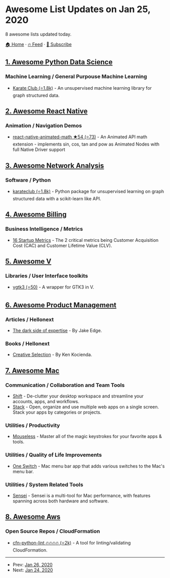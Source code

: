 # Awesome List Updates on Jan 25, 2020

8 awesome lists updated today.

[🏠 Home](/README.md) · [🔥 Feed](https://test.trackawesomelist.com/feed.xml) · [📮 Subscribe](https://trackawesomelist.us17.list-manage.com/subscribe?u=d2f0117aa829c83a63ec63c2f&id=36a103854c)



## [1. Awesome Python Data Science](/content/krzjoa/awesome-python-data-science/README.md)

### Machine Learning / General Purpouse Machine Learning

*   [Karate Club (⭐1.8k)](https://github.com/benedekrozemberczki/karateclub) - An unsupervised machine learning library for graph structured data.

## [2. Awesome React Native](/content/jondot/awesome-react-native/README.md)

### Animation / Navigation Demos

*   [react-native-animated-math ★54 (⭐73)](https://github.com/rastapasta/react-native-animated-math) - An Animated API math extension - implements sin, cos, tan and pow as Animated Nodes with full Native Driver support

## [3. Awesome Network Analysis](/content/briatte/awesome-network-analysis/README.md)

### Software / Python

*   [karateclub (⭐1.8k)](https://github.com/benedekrozemberczki/karateclub) - Python package for unsupervised learning on graph structured data with a scikit-learn like API.

## [4. Awesome Billing](/content/kdeldycke/awesome-billing/README.md)

### Business Intelligence / Metrics

*   [16 Startup Metrics](https://a16z.com/2015/08/21/16-metrics/) - The 2 critical metrics being Customer Acquisition Cost (CAC) and Customer Lifetime Value (CLV).

## [5. Awesome V](/content/vlang/awesome-v/README.md)

### Libraries / User Interface toolkits

*   [vgtk3 (⭐50)](https://github.com/vgtk/vgtk3) - A wrapper for GTK3 in V.

## [6. Awesome Product Management](/content/dend/awesome-product-management/README.md)

### Articles / Hellonext

*   [The dark side of expertise](https://lwn.net/Articles/809556/) - By Jake Edge.

### Books / Hellonext

*   [Creative Selection](http://creativeselection.io/) - By Ken Kocienda.

## [7. Awesome Mac](/content/jaywcjlove/awesome-mac/README.md)

### Communication / Collaboration and Team Tools

*   [Shift](https://tryshift.com/) - De-clutter your desktop workspace and streamline your accounts, apps, and workflows.
*   [Stack](https://getstack.app/) - Open, organize and use multiple web apps on a single screen. Stack your apps by categories or projects.

### Utilities / Productivity

*   [Mouseless](https://mouseless.app/) - Master all of the magic keystrokes for your favorite apps & tools.

### Utilities / Quality of Life Improvements

*   [One Switch](https://fireball.studio/oneswitch) - Mac menu bar app that adds various switches to the Mac's menu bar.

### Utilities / System Related Tools

*   [Sensei](https://sensei.app/) - Sensei is a multi-tool for Mac performance, with features spanning across both hardware and software.

## [8. Awesome Aws](/content/donnemartin/awesome-aws/README.md)

### Open Source Repos / CloudFormation

*   [cfn-python-lint :fire::fire::fire::fire: (⭐2k)](https://github.com/awslabs/cfn-python-lint) - A tool for linting/validating CloudFormation.

---

- Prev: [Jan 26, 2020](/content/2020/01/26/README.md)
- Next: [Jan 24, 2020](/content/2020/01/24/README.md)